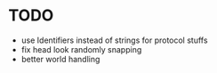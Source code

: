 # TODO

- use Identifiers instead of strings for protocol stuffs
- fix head look randomly snapping
- better world handling
